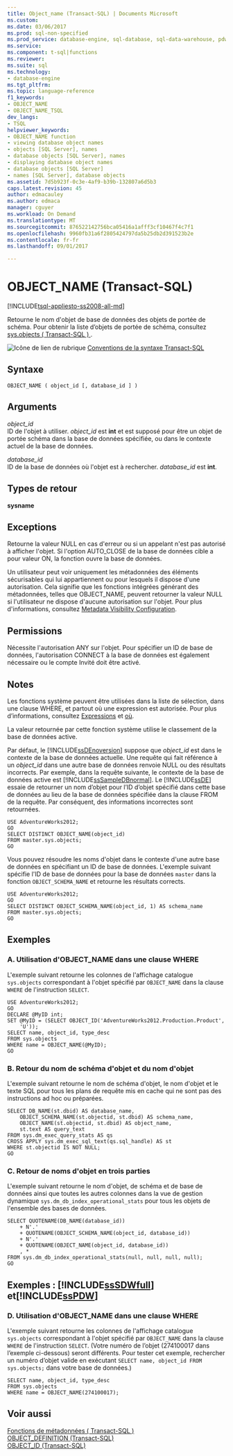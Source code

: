 ```yaml
---
title: Object_name (Transact-SQL) | Documents Microsoft
ms.custom: 
ms.date: 03/06/2017
ms.prod: sql-non-specified
ms.prod_service: database-engine, sql-database, sql-data-warehouse, pdw
ms.service: 
ms.component: t-sql|functions
ms.reviewer: 
ms.suite: sql
ms.technology:
- database-engine
ms.tgt_pltfrm: 
ms.topic: language-reference
f1_keywords:
- OBJECT_NAME
- OBJECT_NAME_TSQL
dev_langs:
- TSQL
helpviewer_keywords:
- OBJECT_NAME function
- viewing database object names
- objects [SQL Server], names
- database objects [SQL Server], names
- displaying database object names
- database objects [SQL Server]
- names [SQL Server], database objects
ms.assetid: 7d5b923f-0c3e-4af9-b39b-132807a6d5b3
caps.latest.revision: 45
author: edmacauley
ms.author: edmaca
manager: cguyer
ms.workload: On Demand
ms.translationtype: MT
ms.sourcegitcommit: 876522142756bca05416a1afff3cf10467f4c7f1
ms.openlocfilehash: 9960fb31a6f2805424797da5b25db2d391523b2e
ms.contentlocale: fr-fr
ms.lasthandoff: 09/01/2017

---
```

# <a name="objectname-transact-sql"></a>OBJECT_NAME (Transact-SQL)
[!INCLUDE[tsql-appliesto-ss2008-all-md](../../includes/tsql-appliesto-ss2008-all-md.md)]

  Retourne le nom d'objet de base de données des objets de portée de schéma. Pour obtenir la liste d’objets de portée de schéma, consultez [sys.objects &#40; Transact-SQL &#41; ](../../relational-databases/system-catalog-views/sys-objects-transact-sql.md).  
  
 ![Icône de lien de rubrique](../../database-engine/configure-windows/media/topic-link.gif "Icône lien de rubrique") [Conventions de la syntaxe Transact-SQL](../../t-sql/language-elements/transact-sql-syntax-conventions-transact-sql.md)  
  
## <a name="syntax"></a>Syntaxe  
  
```  
OBJECT_NAME ( object_id [, database_id ] )  
```  
  
## <a name="arguments"></a>Arguments  
 *object_id*  
 ID de l'objet à utiliser. *object_id* est **int** et est supposé pour être un objet de portée schéma dans la base de données spécifiée, ou dans le contexte actuel de la base de données.  
  
 *database_id*  
 ID de la base de données où l'objet est à rechercher. *database_id* est **int**.  
  
## <a name="return-types"></a>Types de retour  
 **sysname**  
  
## <a name="exceptions"></a>Exceptions  
 Retourne la valeur NULL en cas d'erreur ou si un appelant n'est pas autorisé à afficher l'objet. Si l'option AUTO_CLOSE de la base de données cible a pour valeur ON, la fonction ouvre la base de données.  
  
 Un utilisateur peut voir uniquement les métadonnées des éléments sécurisables qui lui appartiennent ou pour lesquels il dispose d'une autorisation. Cela signifie que les fonctions intégrées générant des métadonnées, telles que OBJECT_NAME, peuvent retourner la valeur NULL si l'utilisateur ne dispose d'aucune autorisation sur l'objet. Pour plus d'informations, consultez [Metadata Visibility Configuration](../../relational-databases/security/metadata-visibility-configuration.md).  
  
## <a name="permissions"></a>Permissions  
 Nécessite l'autorisation ANY sur l'objet. Pour spécifier un ID de base de données, l'autorisation CONNECT à la base de données est également nécessaire ou le compte Invité doit être activé.  
  
## <a name="remarks"></a>Notes  
 Les fonctions système peuvent être utilisées dans la liste de sélection, dans une clause WHERE, et partout où une expression est autorisée. Pour plus d’informations, consultez [Expressions](../../t-sql/language-elements/expressions-transact-sql.md) et [où](../../t-sql/queries/where-transact-sql.md).  
  
 La valeur retournée par cette fonction système utilise le classement de la base de données active.  
  
 Par défaut, le [!INCLUDE[ssDEnoversion](../../includes/ssdenoversion-md.md)] suppose que *object_id* est dans le contexte de la base de données actuelle. Une requête qui fait référence à un *object_id* dans une autre base de données renvoie NULL ou des résultats incorrects. Par exemple, dans la requête suivante, le contexte de la base de données active est [!INCLUDE[ssSampleDBnormal](../../includes/sssampledbnormal-md.md)]. Le [!INCLUDE[ssDE](../../includes/ssde-md.md)] essaie de retourner un nom d’objet pour l’ID d’objet spécifié dans cette base de données au lieu de la base de données spécifiée dans la clause FROM de la requête. Par conséquent, des informations incorrectes sont retournées.  
  
```  
USE AdventureWorks2012;  
GO  
SELECT DISTINCT OBJECT_NAME(object_id)  
FROM master.sys.objects;  
GO  
```  
  
 Vous pouvez résoudre les noms d'objet dans le contexte d'une autre base de données en spécifiant un ID de base de données. L'exemple suivant spécifie l'ID de base de données pour la base de données `master` dans la fonction `OBJECT_SCHEMA_NAME` et retourne les résultats corrects.  
  
```  
USE AdventureWorks2012;  
GO  
SELECT DISTINCT OBJECT_SCHEMA_NAME(object_id, 1) AS schema_name  
FROM master.sys.objects;  
GO  
```  
  
## <a name="examples"></a>Exemples  
  
### <a name="a-using-objectname-in-a-where-clause"></a>A. Utilisation d'OBJECT_NAME dans une clause WHERE  
 L'exemple suivant retourne les colonnes de l'affichage catalogue `sys.objects` correspondant à l'objet spécifié par `OBJECT_NAME` dans la clause `WHERE` de l'instruction `SELECT`.  
  
```  
USE AdventureWorks2012;  
GO  
DECLARE @MyID int;  
SET @MyID = (SELECT OBJECT_ID('AdventureWorks2012.Production.Product',  
    'U'));  
SELECT name, object_id, type_desc  
FROM sys.objects  
WHERE name = OBJECT_NAME(@MyID);  
GO  
```  
  
### <a name="b-returning-the-object-schema-name-and-object-name"></a>B. Retour du nom de schéma d'objet et du nom d'objet  
 L'exemple suivant retourne le nom de schéma d'objet, le nom d'objet et le texte SQL pour tous les plans de requête mis en cache qui ne sont pas des instructions ad hoc ou préparées.  
  
```  
SELECT DB_NAME(st.dbid) AS database_name,   
    OBJECT_SCHEMA_NAME(st.objectid, st.dbid) AS schema_name,  
    OBJECT_NAME(st.objectid, st.dbid) AS object_name,   
    st.text AS query_text  
FROM sys.dm_exec_query_stats AS qs  
CROSS APPLY sys.dm_exec_sql_text(qs.sql_handle) AS st  
WHERE st.objectid IS NOT NULL;  
GO  
```  
  
### <a name="c-returning-three-part-object-names"></a>C. Retour de noms d'objet en trois parties  
 L'exemple suivant retourne le nom d'objet, de schéma et de base de données ainsi que toutes les autres colonnes dans la vue de gestion dynamique `sys.dm_db_index_operational_stats` pour tous les objets de l'ensemble des bases de données.  
  
```  
SELECT QUOTENAME(DB_NAME(database_id))   
    + N'.'   
    + QUOTENAME(OBJECT_SCHEMA_NAME(object_id, database_id))   
    + N'.'   
    + QUOTENAME(OBJECT_NAME(object_id, database_id))  
    , *   
FROM sys.dm_db_index_operational_stats(null, null, null, null);  
GO  
```  
  
## <a name="examples-includesssdwfullincludessssdwfull-mdmd-and-includesspdwincludessspdw-mdmd"></a>Exemples : [!INCLUDE[ssSDWfull](../../includes/sssdwfull-md.md)] et[!INCLUDE[ssPDW](../../includes/sspdw-md.md)]  
  
### <a name="d-using-objectname-in-a-where-clause"></a>D. Utilisation d'OBJECT_NAME dans une clause WHERE  
 L'exemple suivant retourne les colonnes de l'affichage catalogue `sys.objects` correspondant à l'objet spécifié par `OBJECT_NAME` dans la clause `WHERE` de l'instruction `SELECT`. (Votre numéro de l’objet (274100017 dans l’exemple ci-dessous) seront différents.  Pour tester cet exemple, rechercher un numéro d’objet valide en exécutant `SELECT name, object_id FROM sys.objects;` dans votre base de données.)  
  
```  
SELECT name, object_id, type_desc  
FROM sys.objects  
WHERE name = OBJECT_NAME(274100017);  
```  
  
## <a name="see-also"></a>Voir aussi  
 [Fonctions de métadonnées &#40; Transact-SQL &#41;](../../t-sql/functions/metadata-functions-transact-sql.md)   
 [OBJECT_DEFINITION &#40;Transact-SQL&#41;](../../t-sql/functions/object-definition-transact-sql.md)   
 [OBJECT_ID &#40;Transact-SQL&#41;](../../t-sql/functions/object-id-transact-sql.md)  
  
  


